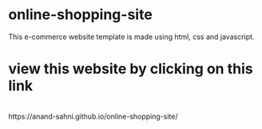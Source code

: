 # online-shopping-site
This e-commerce website template is made using html, css and javascript. 
# view this website by clicking on this link 
<br/>
https://anand-sahni.github.io/online-shopping-site/
